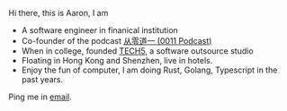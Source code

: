 Hi there, this is Aaron, I am

- A software engineer in finanical institution
- Co-founder of the podcast [从零道一 (0011 Podcast)](https://0011.one)
- When in college, founded [TECH5](https://techf5ve.com), a software outsource studio
- Floating in Hong Kong and Shenzhen, live in hotels.
- Enjoy the fun of computer, I am doing Rust, Golang, Typescript in the past years.

Ping me in [email](mailto:contractswif@hotmail.com).

